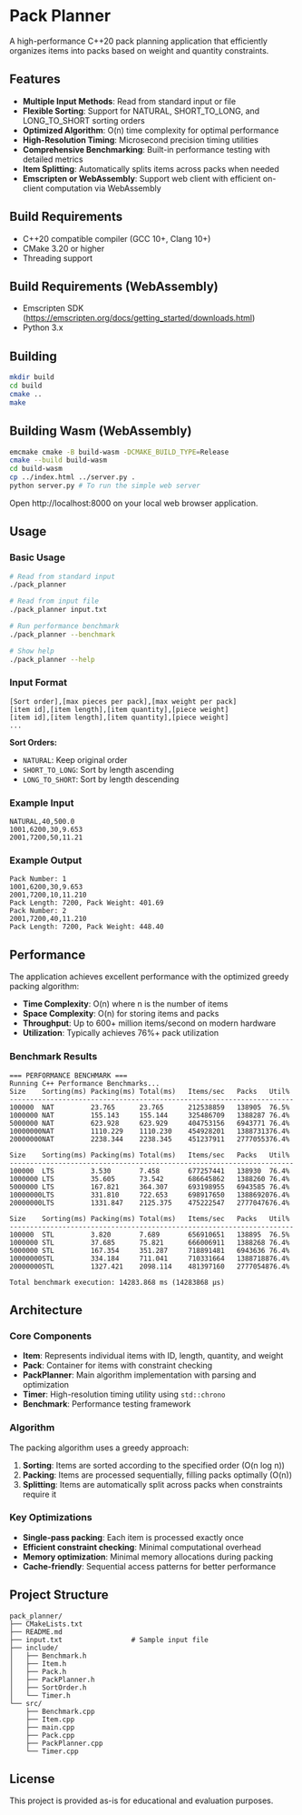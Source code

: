 # Pack Planner

A high-performance C++20 pack planning application that efficiently organizes items into packs based on weight and quantity constraints.

## Features

- **Multiple Input Methods**: Read from standard input or file
- **Flexible Sorting**: Support for NATURAL, SHORT_TO_LONG, and LONG_TO_SHORT sorting orders
- **Optimized Algorithm**: O(n) time complexity for optimal performance
- **High-Resolution Timing**: Microsecond precision timing utilities
- **Comprehensive Benchmarking**: Built-in performance testing with detailed metrics
- **Item Splitting**: Automatically splits items across packs when needed
- **Emscripten or WebAssembly**: Support web client with efficient on-client computation via WebAssembly

## Build Requirements

- C++20 compatible compiler (GCC 10+, Clang 10+)
- CMake 3.20 or higher
- Threading support

## Build Requirements (WebAssembly)

- Emscripten SDK (https://emscripten.org/docs/getting_started/downloads.html)
- Python 3.x

## Building

```bash
mkdir build
cd build
cmake ..
make
```

## Building Wasm (WebAssembly)

```bash
emcmake cmake -B build-wasm -DCMAKE_BUILD_TYPE=Release
cmake --build build-wasm
cd build-wasm
cp ../index.html ../server.py .
python server.py # To run the simple web server
```

Open http://localhost:8000 on your local web browser application.

## Usage

### Basic Usage

```bash
# Read from standard input
./pack_planner

# Read from input file
./pack_planner input.txt

# Run performance benchmark
./pack_planner --benchmark

# Show help
./pack_planner --help
```

### Input Format

```
[Sort order],[max pieces per pack],[max weight per pack]
[item id],[item length],[item quantity],[piece weight]
[item id],[item length],[item quantity],[piece weight]
...
```

**Sort Orders:**
- `NATURAL`: Keep original order
- `SHORT_TO_LONG`: Sort by length ascending
- `LONG_TO_SHORT`: Sort by length descending

### Example Input

```
NATURAL,40,500.0
1001,6200,30,9.653
2001,7200,50,11.21
```

### Example Output

```
Pack Number: 1
1001,6200,30,9.653
2001,7200,10,11.210
Pack Length: 7200, Pack Weight: 401.69
Pack Number: 2
2001,7200,40,11.210
Pack Length: 7200, Pack Weight: 448.40
```

## Performance

The application achieves excellent performance with the optimized greedy packing algorithm:

- **Time Complexity**: O(n) where n is the number of items
- **Space Complexity**: O(n) for storing items and packs
- **Throughput**: Up to 600+ million items/second on modern hardware
- **Utilization**: Typically achieves 76%+ pack utilization

### Benchmark Results

```
=== PERFORMANCE BENCHMARK ===
Running C++ Performance Benchmarks...
Size    Sorting(ms) Packing(ms) Total(ms)   Items/sec   Packs   Util%
----------------------------------------------------------------------
100000  NAT         23.765      23.765      212538859   138905  76.5%
1000000 NAT         155.143     155.144     325486709   1388287 76.4%
5000000 NAT         623.928     623.929     404753156   6943771 76.4%
10000000NAT         1110.229    1110.230    454928201   1388731376.4%
20000000NAT         2238.344    2238.345    451237911   2777055376.4%

Size    Sorting(ms) Packing(ms) Total(ms)   Items/sec   Packs   Util%
----------------------------------------------------------------------
100000  LTS         3.530       7.458       677257441   138930  76.4%
1000000 LTS         35.605      73.542      686645862   1388260 76.4%
5000000 LTS         167.821     364.307     693198955   6943585 76.4%
10000000LTS         331.810     722.653     698917650   1388692076.4%
20000000LTS         1331.847    2125.375    475222547   2777047676.4%

Size    Sorting(ms) Packing(ms) Total(ms)   Items/sec   Packs   Util%
----------------------------------------------------------------------
100000  STL         3.820       7.689       656910651   138895  76.5%
1000000 STL         37.685      75.821      666006911   1388268 76.4%
5000000 STL         167.354     351.287     718891481   6943636 76.4%
10000000STL         334.184     711.041     710331664   1388718876.4%
20000000STL         1327.421    2098.114    481397160   2777054876.4%

Total benchmark execution: 14283.868 ms (14283868 μs)
```

## Architecture

### Core Components

- **Item**: Represents individual items with ID, length, quantity, and weight
- **Pack**: Container for items with constraint checking
- **PackPlanner**: Main algorithm implementation with parsing and optimization
- **Timer**: High-resolution timing utility using `std::chrono`
- **Benchmark**: Performance testing framework

### Algorithm

The packing algorithm uses a greedy approach:

1. **Sorting**: Items are sorted according to the specified order (O(n log n))
2. **Packing**: Items are processed sequentially, filling packs optimally (O(n))
3. **Splitting**: Items are automatically split across packs when constraints require it

### Key Optimizations

- **Single-pass packing**: Each item is processed exactly once
- **Efficient constraint checking**: Minimal computational overhead
- **Memory optimization**: Minimal memory allocations during packing
- **Cache-friendly**: Sequential access patterns for better performance

## Project Structure

```
pack_planner/
├── CMakeLists.txt
├── README.md
├── input.txt                 # Sample input file
├── include/
│   ├── Benchmark.h
│   ├── Item.h
│   ├── Pack.h
│   ├── PackPlanner.h
│   ├── SortOrder.h
│   └── Timer.h
└── src/
    ├── Benchmark.cpp
    ├── Item.cpp
    ├── main.cpp
    ├── Pack.cpp
    ├── PackPlanner.cpp
    └── Timer.cpp
```

## License

This project is provided as-is for educational and evaluation purposes.
